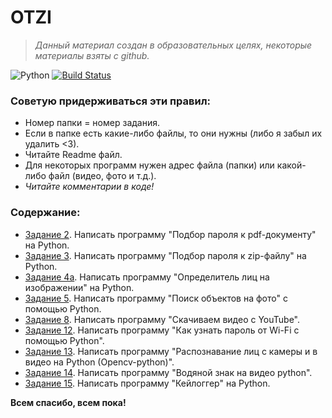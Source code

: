 # OTZI
>  _Данный материал создан в образовательных целях, некоторые материалы взяты с github._ 

![Python](https://img.shields.io/badge/python-3670A0?style=for-the-badge&logo=python&logoColor=ffdd54)
[![Build Status](https://travis-ci.org/joemccann/dillinger.svg?branch=master)](https://travis-ci.org/joemccann/dillinger)


### Советую придерживаться эти правил:

- Номер папки = номер задания.
- Если в папке есть какие-либо файлы, то они нужны (либо я забыл их удалить <3).
- Читайте Readme файл.
- Для некоторых программ нужен адрес файла (папки) или какой-либо файл (видео, фото и т.д.).
- _Читайте комментарии в коде!_

### Содержание:
- [Задание 2](https://github.com/embry0n/OTZI/tree/main/2). Написать программу "Подбор пароля к pdf-документу" на Python.
- [Задание 3](https://github.com/embry0n/OTZI/tree/main/3). Написать программу "Подбор пароля к zip-файлу" на Python.
- [Задание 4а](https://github.com/embry0n/OTZI/tree/main/4). Написать программу "Определитель лиц на изображении" на Python.
- [Задание 5](https://github.com/embry0n/OTZI/tree/main/5). Написать программу "Поиск объектов на фото" с помощью Python.
- [Задание 8](https://github.com/embry0n/OTZI/tree/main/8). Написать программу "Скачиваем видео с YouTube".
- [Задание 12](https://github.com/embry0n/OTZI/tree/main/12). Написать программу "Как узнать пароль от Wi-Fi с помощью Python".
- [Задание 13](https://github.com/embry0n/OTZI/tree/main/13). Написать программу "Распознавание лиц с камеры и в видео на Python (Opencv-python)".
- [Задание 14](https://github.com/embry0n/OTZI/tree/main/14). Написать программу "Водяной знак на видео python".
- [Задание 15](https://github.com/embry0n/OTZI/tree/main/15). Написать программу "Кейлоггер" на Python.

**Всем спасибо, всем пока!**

